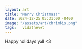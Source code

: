 ```yaml
---
layout: art
title: "Merry Christmas!"
date: 2024-12-25 05:31:00 -0400
image: "/assets/art/chrimbis.png"
tags:   vidathevet
---
```


Happy holidays yall <3
